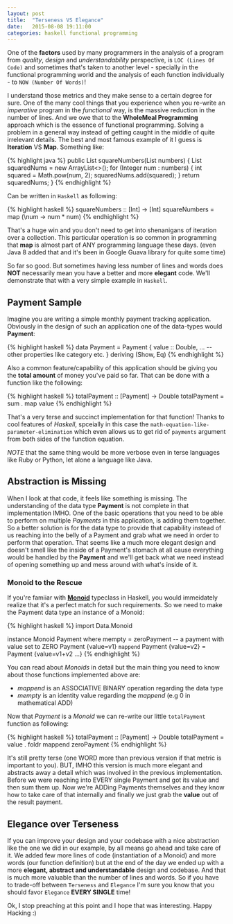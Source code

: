 ```yaml
---
layout: post
title:  "Terseness VS Elegance"
date:   2015-08-08 19:11:00
categories: haskell functional programming
---
```


One of the **factors** used by many programmers in the analysis of a program from *quality*, *design* and *understandability* perspective, is `LOC (Lines Of Code)` and sometimes that's taken to another level - specially in the functional programming world and the analysis of each function individually - to `NOW (Number Of Words)`!

I understand those metrics and they make sense to a certain degree for sure. One of the many cool things that you experience when you re-write an *imperative* program in the *functional* way, is the massive reduction in the number of lines. And we owe that to the **WholeMeal Programming** approach which is the essence of functional programming. Solving a problem in a general way instead of getting caught in the middle of quite irrelevant details. The best and most famous example of it I guess is **Iteration** VS **Map**. Something like:

{% highlight java %}
public List<Integer> squareNumbers(List<Integer> numbers) {
  List<Integer> squaredNums = new ArrayList<>();
  for (Integer num : numbers) {
    int squared = Math.pow(num, 2);
    squaredNums.add(squared);
  }
  return squaredNums;
}
{% endhighlight %}

Can be written in `Haskell` as following:

{% highlight haskell %}
squareNumbers :: [Int] -> [Int]
squareNumbers = map (\num -> num * num)
{% endhighlight %}

That's a huge win and you don't need to get into shenanigans of iteration over a collection. This particular operation is so common in programming that **map** is almost part of ANY programming language these days. (even Java 8 added that and it's been in Google Guava library for quite some time)

So far so good. But sometimes having less number of lines and words does **NOT** necessarily mean you have a better and more **elegant** code. We'll demonstrate that with a very simple example in `Haskell`.

## Payment Sample

Imagine you are writing a simple monthly payment tracking application. Obviously in the design of such an application one of the data-types would **Payment**:

{% highlight haskell %}
data Payment = Payment { value :: Double,
                         ... -- other properties like category etc.
                       } deriving (Show, Eq)
{% endhighlight %}

Also a common feature/capability of this application should be giving you the **total amount** of money you've paid so far. That can be done with a function like the following:

{% highlight haskell %}
totalPayment :: [Payment] -> Double
totalPayment = sum . map value
{% endhighlight %}

That's a very terse and succinct implementation for that function! Thanks to cool features of *Haskell*, spceially in this case the `math-equation-like-parameter-elimination` which even allows us to get rid of `payments` argument from both sides of the function equation.

*NOTE* that the same thing would be more verbose even in terse languages like Ruby or Python, let alone a language like Java.

## Abstraction is Missing

When I look at that code, it feels like something is missing. The understanding of the data type **Payment** is not complete in that implementation IMHO. One of the basic operations that you need to be able to perform on multiple *Payments* in this application, is adding them together. So a better solution is for the data type to provide that capability instead of us reaching into the belly of a Payment and grab what we need in order to perform that operation. That seems like a much more elegant design and doesn't smell like the inside of a Payment's stomach at all cause everything would be handled by the **Payment** and we'll get back what we need instead of opening something up and mess around with what's inside of it.

### Monoid to the Rescue

If you're famiiar with [**Monoid**](https://wiki.haskell.org/Monoid) typeclass in Haskell, you would immeidately realize that it's a perfect match for such requirements. So we need to make the Payment data type an instance of a Monoid:

{% highlight haskell %}
import Data.Monoid

instance Monoid Payment where
  mempty = zeroPayment -- a payment with value set to ZERO
  Payment {value=v1} `mappend` Payment {value=v2} = Payment {value=v1+v2 ...}
{% endhighlight %}

You can read about *Monoids* in detail but the main thing you need to know about those functions implemented above are:

- *mappend* is an ASSOCIATIVE BINARY operation regarding the data type
- *mempty* is an identity value regarding the *mappend* (e.g 0 in mathematical ADD)

Now that *Payment* is a *Monoid* we can re-write our little `totalPayment` function as following:

{% highlight haskell %}
totalPayment :: [Payment] -> Double
totalPayment = value . foldr mappend zeroPayment
{% endhighlight %}

It's still pretty terse (one WORD more than previous version if that metric is important to you). BUT, IMHO this version is much more elegant and abstracts away a detail which was involved in the previous implementation. Before we were reaching into EVERY single Payment and got its value and then sum them up. Now we're ADDing Payments themselves and they know how to take care of that internally and finally we just grab the **value** out of the result payment.

## Elegance over Terseness

If you can improve your design and your codebase with a nice abstraction like the one we did in our example, by all means go ahead and take care of it. We added few more lines of code (instantiation of a Monoid) and more words (our function definition) but at the end of the day we ended up with a more **elegant, abstract and understandable** design and codebase. And that is much more valuable than the number of lines and words. So if you have to trade-off between `Terseness` and `Elegance` I'm sure you know that you should favor `Elegance` **EVERY SINGLE** time!

Ok, I stop preaching at this point and I hope that was interesting. Happy Hacking :)
